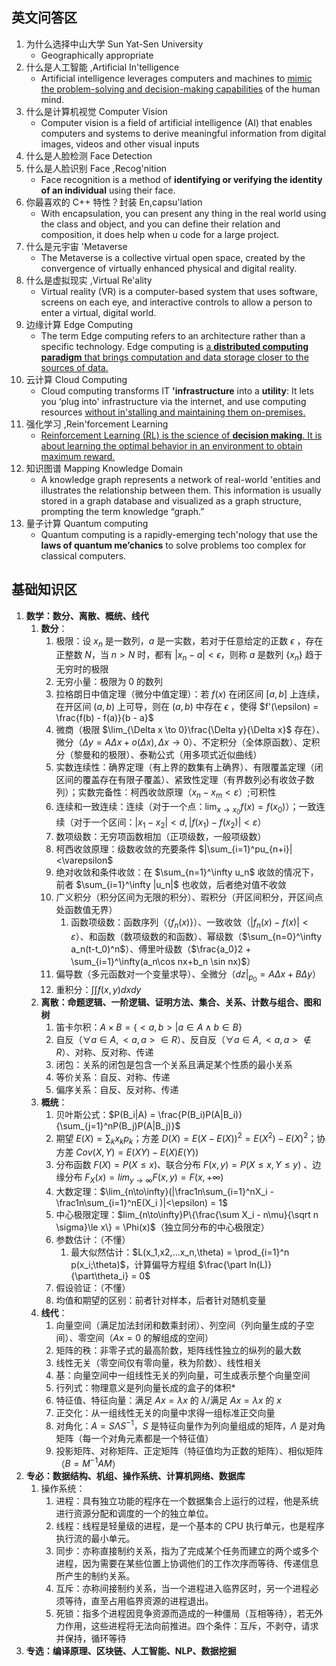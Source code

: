 ## 英文问答区

1. 为什么选择中山大学 Sun Yat-Sen University
   * Geographically appropriate
2. 什么是人工智能 ,Artificial In'telligence
   * Artificial intelligence leverages computers and machines to <u>mimic the problem-solving and decision-making capabilities</u> of the human mind.
3. 什么是计算机视觉 Computer Vision
   * Computer vision is a field of artificial intelligence (AI) that enables computers and systems to derive meaningful information from digital images, videos and other visual inputs
4. 什么是人脸检测 Face Detection
5. 什么是人脸识别 Face ,Recog'nition
   * Face recognition is a method of **identifying or verifying the identity of an individual** using their face.
6. 你最喜欢的 C++ 特性？封装 En,capsu'lation
   * With encapsulation, you can present any thing in the real world using the class and object, and you can define their relation and composition, it does help when u code for a large project.
7. 什么是元宇宙 'Metaverse
   * The Metaverse is a collective virtual open space, created by the convergence of virtually enhanced physical and digital reality.
8. 什么是虚拟现实 ,Virtual Re'ality
   * Virtual reality (VR) is a computer-based system that uses software, screens on each eye, and interactive controls to allow a person to enter a virtual, digital world. 
9. 边缘计算 Edge Computing
   * The term Edge computing refers to an architecture rather than a specific technology. Edge computing is <u>a **distributed computing paradigm** that brings computation and data storage closer to the sources of data.</u> 
10. 云计算 Cloud Computing
    * Cloud computing transforms IT **'infrastructure** into a **utility**: It lets you ‘plug into' infrastructure via the internet, and use computing resources <u>without in'stalling and maintaining them on-premises.</u>
11. 强化学习 ,Rein'forcement Learning
    * <u>Reinforcement Learning (RL) is the science of **decision making**. It is about learning the optimal behavior in an environment to obtain maximum reward.</u>
12. 知识图谱 Mapping Knowledge Domain
    * A knowledge graph represents a network of real-world 'entities and illustrates the relationship between them. This information is usually stored in a graph database and visualized as a graph structure, prompting the term knowledge “graph.”
13. 量子计算 Quantum computing
    * Quantum computing is a rapidly-emerging tech'nology that use the **laws of quantum me’chanics** to solve problems too complex for classical computers.

## 基础知识区

1. **数学：数分、离散、概统、线代**
   1. **数分**：
      1. 极限：设 $x_n$ 是一数列，$a$ 是一实数，若对于任意给定的正数 $\epsilon$ ，存在正整数 $N$，当 $n > N$ 时，都有 $|x_n - a| < \epsilon$，则称 $a$ 是数列 $\{x_n\}$ 趋于无穷时的极限
      2. 无穷小量：极限为 0 的数列
      3. 拉格朗日中值定理（微分中值定理）：若 $f(x)$ 在闭区间 $[a,b]$ 上连续，在开区间 $(a,b)$ 上可导，则在 $(a,b)$ 中存在 $\epsilon$ ，使得 $f'(\epsilon) = \frac{f(b) - f(a)}{b - a}$
      4. 微商（极限 $\lim_{\Delta x \to 0}\frac{\Delta y}{\Delta x}$ 存在）、微分（$\Delta y = A\Delta x + o(\Delta x), \Delta x\to 0$）、不定积分（全体原函数）、定积分（黎曼和的极限）、泰勒公式（用多项式近似曲线）
      5. 实数连续性：确界定理（有上界的数集有上确界）、有限覆盖定理（闭区间的覆盖存在有限子覆盖）、紧致性定理（有界数列必有收敛子数列）；实数完备性：柯西收敛原理（$x_n - x_m < \varepsilon$）;可积性
      6. 连续和一致连续：连续（对于一个点：$\lim_{x\to x_0}f(x) = f(x_0)$）；一致连续（对于一个区间：$|x_1-x_2|< d, |f(x_1)-f(x_2)|< \varepsilon$）
      7. 数项级数：无穷项函数相加（正项级数，一般项级数）
      8. 柯西收敛原理：级数收敛的充要条件 $|\sum_{i=1}^pu_{n+i}|<\varepsilon$
      9. 绝对收敛和条件收敛：在 $\sum_{n=1}^\infty u_n$ 收敛的情况下，前者 $\sum_{i=1}^\infty |u_n|$ 也收敛，后者绝对值不收敛
      10. 广义积分（积分区间为无限的积分）、瑕积分（开区间积分，开区间点处函数值无界）
          1. 函数项级数：函数序列（$\{f_n(x)\}$）、一致收敛（$|f_n(x)-f(x)|<\varepsilon$）、和函数（数项级数的和函数）、幂级数（$\sum_{n=0}^\infty a_n(t-t_0)^n$）、傅里叶级数（$\frac{a_0}2 + \sum_{i=1}^\infty(a_n\cos nx+b_n \sin nx)$）
      11. 偏导数（多元函数对一个变量求导）、全微分（$dz|_{p_0} = A\Delta x+B\Delta y$）
      12. 重积分：$\int\int f(x,y)dxdy$
   2. **离散：命题逻辑、一阶逻辑、证明方法、集合、关系、计数与组合、图和树**
      1. 笛卡尔积：$A\times B = \{<a,b>|a\in A \wedge b\in B\}$
      2. 自反（$\forall a \in A, <a,a>\in R$）、反自反（$\forall a \in A, <a,a>\notin R$）、对称、反对称、传递
      3. 闭包：关系的闭包是包含一个关系且满足某个性质的最小关系
      4. 等价关系：自反、对称、传递
      5. 偏序关系：自反、反对称、传递
   3. **概统**：
      1. 贝叶斯公式：$P(B_i|A) = \frac{P(B_i)P(A|B_i)}{\sum_{j=1}^nP(B_j)P(A|B_j)}$
      2. 期望 $E(X) = \sum_kx_kp_k$；方差 $D(X)=E(X-E(X))^2=E(X^2)-E(X)^2$；协方差 $Cov(X,Y)=E(XY)-E(X)E(Y))$
      3. 分布函数 $F(X) = P(X\le x)$、联合分布 $F(x,y)=P(X\le x, Y\le y)$ 、边缘分布 $F_X(x) = lim_{y\to\infty}F(x,y)=F(x,+\infty)$
      4. 大数定理：$\lim_{n\to\infty}(|\frac1n\sum_{i=1}^nX_i -\frac1n\sum_{i=1}^nE(X_i
         )|<\epsilon) = 1$
      5. 中心极限定理：$lim_{n\to\infty}P\{\frac{\sum X_i - n\mu}{\sqrt n \sigma}\le x\} = \Phi(x)$（独立同分布的中心极限定）
      6. 参数估计：（不懂）
         1. 最大似然估计：$L(x_1,x2,...x_n,\theta) = \prod_{i=1}^n p(x_i;\theta)$，计算偏导方程组 $\frac{\part ln(L)}{\part\theta_i} = 0$
      7. 假设验证：（不懂）
      8. 均值和期望的区别：前者针对样本，后者针对随机变量
   4. **线代**：
      1. 向量空间（满足加法封闭和数乘封闭）、列空间（列向量生成的子空间）、零空间（$A x= 0$ 的解组成的空间）
      2. 矩阵的秩：非零子式的最高阶数，矩阵线性独立的纵列的最大数
      3. 线性无关（零空间仅有零向量，秩为阶数）、线性相关
      4. 基：向量空间中一组线性无关的列向量，可生成表示整个向量空间
      5. 行列式：物理意义是列向量长成的盒子的体积*
      6. 特征值、特征向量：满足 $Ax = \lambda x$ 的 $\lambda$/满足 $Ax = \lambda x$ 的 $x$
      7. 正交化：从一组线性无关的向量中求得一组标准正交向量
      8. 对角化：$A = S\Lambda S^{-1}$，$S$ 是特征向量作为列向量组成的矩阵，$\Lambda$ 是对角矩阵（每一个对角元素都是一个特征值）
      9. 投影矩阵、对称矩阵、正定矩阵（特征值均为正数的矩阵）、相似矩阵（$B = M^{-1}AM$）
2. **专必：数据结构、机组、操作系统、计算机网络、数据库**
   1. 操作系统：
      1. 进程：具有独立功能的程序在一个数据集合上运行的过程，他是系统进行资源分配和调度的一个的独立单位。
      2. 线程：线程是轻量级的进程，是一个基本的 CPU 执行单元，也是程序执行流的最小单元。
      3. 同步：亦称直接制约关系，指为了完成某个任务而建立的两个或多个进程，因为需要在某些位置上协调他们的工作次序而等待、传递信息所产生的制约关系。
      4. 互斥：亦称间接制约关系，当一个进程进入临界区时，另一个进程必须等待，直至占用临界资源的进程退出。
      5. 死锁：指多个进程因竞争资源而造成的一种僵局（互相等待），若无外力作用，这些进程将无法向前推进。四个条件：互斥，不剥夺，请求并保持，循环等待
3. **专选：编译原理、区块链、人工智能、NLP、数据挖掘**